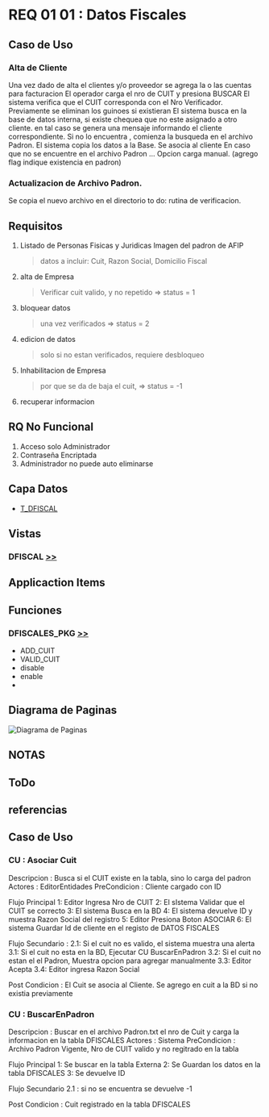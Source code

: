 # REQ 01 01 : Datos Fiscales


## Caso de Uso 

### Alta de Cliente
Una vez dado de alta el clientes y/o proveedor se agrega la o las cuentas para facturacion
El operador carga el nro de CUIT y presiona BUSCAR
El sistema verifica que el CUIT corresponda con el Nro Verificador. Previamente se eliminan los guinoes si existieran
El sistema busca en la base de datos interna, si existe chequea que no este asignado a otro cliente. en tal caso se genera una mensaje informando el cliente correspondiente.
Si no lo encuentra , comienza la busqueda en el archivo Padron. 
El sistema copia los datos a la Base.
Se asocia al cliente
En caso que no se encuentre en el archivo Padron ... Opcion carga manual. (agrego flag indique existencia en padron) 


### Actualizacion de Archivo Padron. 
Se copia el nuevo archivo en el directorio
to do: rutina de verificacion. 



## Requisitos
1) Listado de Personas Fisicas y Juridicas Imagen del padron de AFIP
   > datos a incluir: Cuit, Razon Social, Domicilio Fiscal
2) alta de Empresa 
   > Verificar cuit valido, y no repetido => status = 1 
3) bloquear datos
   > una vez verificados => status = 2
4) edicion de datos 
   > solo si no estan verificados, requiere desbloqueo
5) Inhabilitacion de Empresa
   > por que se da de baja el cuit, => status = -1
6) recuperar informacion



## RQ No Funcional      
1) Acceso solo Administrador   
1) Contraseña Encriptada  
1) Administrador no puede auto eliminarse 


## Capa Datos
- [T_DFISCAL](<Datos Fiscales/t_dfiscales.sql>)



## Vistas
### DFISCAL [>>](users.view.sql)


## Applicaction Items

## Funciones
### DFISCALES_PKG [>>](<003 Apex Workspace/access_control_pkg.sql>)
* ADD_CUIT
* VALID_CUIT
* disable
* enable
* 


## Diagrama de Paginas
![Diagrama de Paginas](<dfd 00 01 Access Control.png>)



## NOTAS

## ToDo

## referencias


## Caso de Uso 

### CU : Asociar Cuit
Descripcion : Busca si el CUIT existe en la tabla, sino lo carga del padron
Actores : EditorEntidades
PreCondicion : Cliente cargado con ID

Flujo Principal
1: Editor Ingresa Nro de CUIT 
2: El sIstema Validar que el CUIT se correcto
3: El sistema Busca en la BD 
4: El sistema devuelve ID y muestra Razon Social del registro
5: Editor Presiona Boton ASOCIAR
6: El sistema Guardar Id de cliente en el registo de DATOS FISCALES

Flujo Secundario : 
2.1: Si el cuit no es valido, el sistema muestra una alerta
3.1: Si el cuit no esta en la BD, Ejecutar CU BuscarEnPadron
3.2: Si el cuit no estan el el Padron, Muestra opcion para agregar manualmente
3.3: Editor Acepta 
3.4: Editor ingresa Razon Social

Post Condicion : El Cuit se asocia al Cliente. Se agrego en cuit a la BD si no existia previamente

### CU : BuscarEnPadron
Descripcion : Buscar en el archivo Padron.txt el nro de Cuit y carga la informacion en la tabla DFISCALES
Actores : Sistema 
PreCondicion : Archivo Padron Vigente, Nro de CUIT valido y no regitrado en la tabla

Flujo Principal
1: Se buscar en la tabla Externa
2: Se Guardan los datos en la tabla DFISCALES
3: Se devuelve ID

Flujo Secundario
2.1 : si no se encuentra se devuelve -1

Post Condicion : Cuit registrado en la tabla DFISCALES


